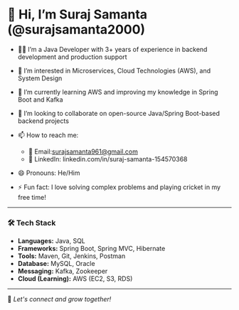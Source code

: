 # 👋 Hi, I’m Suraj Samanta (@surajsamanta2000)

* 👨‍💻 I’m a Java Developer with 3+ years of experience in backend development and production support
* 👀 I’m interested in Microservices, Cloud Technologies (AWS), and System Design
* 🌱 I’m currently learning AWS and improving my knowledge in Spring Boot and Kafka
* 💞️ I’m looking to collaborate on open-source Java/Spring Boot-based backend projects
* 📫 How to reach me:

  * 📧 Email:surajsamanta961@gmail.com
  * 📱 LinkedIn: linkedin.com/in/suraj-samanta-154570368
* 😄 Pronouns: He/Him
* ⚡ Fun fact: I love solving complex problems and playing cricket in my free time!

---

### 🛠️ Tech Stack

* **Languages:** Java, SQL
* **Frameworks:** Spring Boot, Spring MVC, Hibernate
* **Tools:** Maven, Git, Jenkins, Postman
* **Database:** MySQL, Oracle
* **Messaging:** Kafka, Zookeeper
* **Cloud (Learning):** AWS (EC2, S3, RDS)

---

📌 *Let's connect and grow together!*
